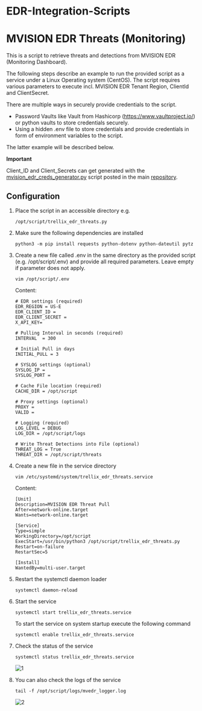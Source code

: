 # EDR-Integration-Scripts
# MVISION EDR Threats (Monitoring)

This is a script to retrieve threats and detections from MVISION EDR (Monitoring Dashboard).

The following steps describe an example to run the provided script as a service under a Linux Operating system (CentOS).
The script requires various parameters to execute incl. MVISION EDR Tenant Region, ClientId and ClientSecret.

There are multiple ways in securely provide credentials to the script. 
- Password Vaults like Vault from Hashicorp (https://www.vaultproject.io/) or python vaults to store credentials securely. 
- Using a hidden .env file to store credentials and provide credentials in form of environment variables to the script.

The latter example will be described below.

**Important** 

Client_ID and Client_Secrets can get generated with the [mvision_edr_creds_generator.py](https://github.com/mohlcyber/McAfee-MVISION-EDR-Integrations/blob/master/mvision_edr_creds_generator.py) script posted in the main [repository](https://github.com/mohlcyber/McAfee-MVISION-EDR-Integrations).

## Configuration

1. Place the script in an accessible directory e.g.

   ```
   /opt/script/trellix_edr_threats.py
   ```


2. Make sure the following dependencies are installed

   ```
   python3 -m pip install requests python-dotenv python-dateutil pytz
   ```


3. Create a new file called .env in the same directory as the provided script (e.g. /opt/script/.env) and provide all required parameters. Leave empty if parameter does not apply.

   ```
   vim /opt/script/.env
   ```

   Content:
   ```
   # EDR settings (required)
   EDR_REGION = US-E
   EDR_CLIENT_ID = 
   EDR_CLIENT_SECRET =
   X_API_KEY=

   # Pulling Interval in seconds (required)
   INTERVAL  = 300

   # Initial Pull in days
   INITIAL_PULL = 3

   # SYSLOG settings (optional)
   SYSLOG_IP =
   SYSLOG_PORT =
   
   # Cache File location (required)
   CACHE_DIR = /opt/script

   # Proxy settings (optional)
   PROXY =
   VALID =

   # Logging (required)
   LOG_LEVEL = DEBUG
   LOG_DIR = /opt/script/logs

   # Write Threat Detections into File (optional)
   THREAT_LOG = True
   THREAT_DIR = /opt/script/threats
   ```

4. Create a new file in the service directory

   ```
   vim /etc/systemd/system/trellix_edr_threats.service
   ```

   Content:
   ```
   [Unit]
   Description=MVISION EDR Threat Pull
   After=network-online.target
   Wants=network-online.target

   [Service]
   Type=simple
   WorkingDirectory=/opt/script
   ExecStart=/usr/bin/python3 /opt/script/trellix_edr_threats.py
   Restart=on-failure
   RestartSec=5

   [Install]
   WantedBy=multi-user.target
   ```

5. Restart the systemctl daemon loader
   
   ```
   systemctl daemon-reload
   ```
   
6. Start the service

   ```
   systemctl start trellix_edr_threats.service
   ```
   To start the service on system startup execute the following command

   ```
   systemctl enable trellix_edr_threats.service
   ```
   
7. Check the status of the service
   
   ```
   systemctl status trellix_edr_threats.service
   ```
   ![1](https://user-images.githubusercontent.com/25227268/173325218-0f6413fa-c44d-4509-8d3d-44eca0b9c726.png)

8. You can also check the logs of the service

   ```
   tail -f /opt/script/logs/mvedr_logger.log
   ```
   ![2](https://user-images.githubusercontent.com/25227268/173325628-7a044943-4df3-422e-a05e-764e3826c97e.png)
